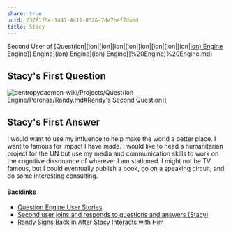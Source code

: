 ```yaml
---
share: true
uuid: 237f1f5e-1447-4a11-8326-7de7bef7dabd
title: Stacy
---
```

Second User of [Quest(ion|[ion|[ion|[ion|[ion|[ion|[ion|[ion|[ion|[ion) Engine](../ion) Engine]] Engine](ion) Engine](ion) Engine]]%20Engine)%20Engine.md)

## Stacy's First Question

![dentropydaemon-wiki/Projects/Quest(ion](../ion) Engine/Peronas/Randy.md#Randy's Second Question]]

## Stacy's First Answer

I would want to use my influence to help make the world a better place. I want to famous for impact I have made. I would like to head a humanitarian project for the UN but use my media and communication skills to work on the cognitive dissonance of wherever I am stationed. I might not be TV famous, but I could eventually publish a book, go on a speaking circuit, and do some interesting consulting.

#### Backlinks

* [Question Engine User Stories](/f137b314-579f-42ab-8be5-1c72bf9ebcd9)
* [Second user joins and responds to questions and answers (Stacy)](/e5bc4d85-ce9f-4797-b86e-488a656e9419)
* [Randy Signs Back in After Stacy Interacts with Him](/88190947-493a-48cb-a8b1-32664df25f12)